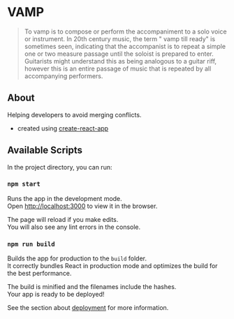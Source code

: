 # VAMP

>To vamp is to compose or perform the accompaniment to a solo voice or instrument. In 20th century music, the term " vamp till ready" is sometimes seen, indicating that the accompanist is to repeat a simple one or two measure passage until the soloist is prepared to enter. Guitarists might understand this as being analogous to a guitar riff, however this is an entire passage of music that is repeated by all accompanying performers.

## About
Helping developers to avoid merging conflicts.

- created using [create-react-app](https://facebook.github.io/create-react-app)

## Available Scripts

In the project directory, you can run:

### `npm start`

Runs the app in the development mode.<br />
Open [http://localhost:3000](http://localhost:3000) to view it in the browser.

The page will reload if you make edits.<br />
You will also see any lint errors in the console.

### `npm run build`

Builds the app for production to the `build` folder.<br />
It correctly bundles React in production mode and optimizes the build for the best performance.

The build is minified and the filenames include the hashes.<br />
Your app is ready to be deployed!

See the section about [deployment](https://facebook.github.io/create-react-app/docs/deployment) for more information.

